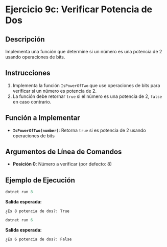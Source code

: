 # Ejercicio 9c: Verificar Potencia de Dos

## Descripción
Implementa una función que determine si un número es una potencia de 2 usando operaciones de bits.

## Instrucciones
1. Implementa la función `IsPowerOfTwo` que use operaciones de bits para verificar si un número es potencia de 2.
2. La función debe retornar `true` si el número es una potencia de 2, `false` en caso contrario.

## Función a Implementar
- **`IsPowerOfTwo(number)`**: Retorna `true` si es potencia de 2 usando operaciones de bits

## Argumentos de Línea de Comandos
- **Posición 0**: Número a verificar (por defecto: 8)

## Ejemplo de Ejecución

```powershell
dotnet run 8
```
**Salida esperada:**
```
¿Es 8 potencia de dos?: True
```

```powershell
dotnet run 6
```
**Salida esperada:**
```
¿Es 6 potencia de dos?: False
```
